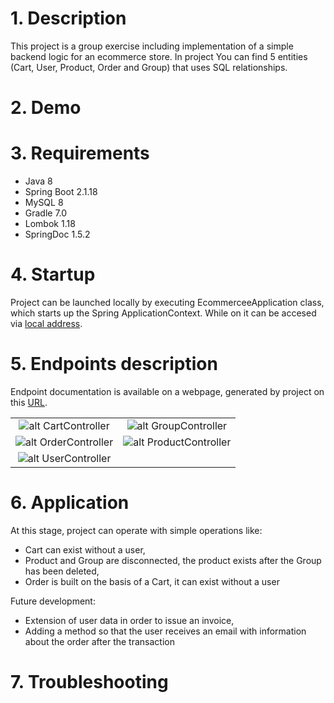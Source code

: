 # 1. Description

This project is a group exercise including implementation of a simple backend logic for an ecommerce store.
In project You can find 5 entities (Cart, User, Product, Order and Group) that uses SQL relationships.

# 2. Demo



# 3. Requirements

- Java 8
- Spring Boot 2.1.18
- MySQL 8
- Gradle 7.0
- Lombok 1.18
- SpringDoc 1.5.2

# 4. Startup

Project can be launched locally by executing EcommerceeApplication class, which starts up the Spring ApplicationContext.
While on it can be accesed via [local address](http://localhost:8080).

# 5. Endpoints description

Endpoint documentation is available on a webpage, generated by project on this [URL](http://localhost:8080/swagger-ui/index.html).

|  |  |
:---:|:---:
![alt CartController](./image/CartController.png) | ![alt GroupController](./image/GroupController.png)
![alt OrderController](./image/OrderController.png) | ![alt ProductController](./image/ProductController.png)
![alt UserController](./image/UserController.png) |

# 6. Application

At this stage, project can operate with simple operations like:
- Cart can exist without a user,
- Product and Group are disconnected, the product exists after the Group has been deleted,
- Order is built on the basis of a Cart, it can exist without a user


Future development:
- Extension of user data in order to issue an invoice,
- Adding a method so that the user receives an email with information about the order after the transaction



# 7. Troubleshooting

